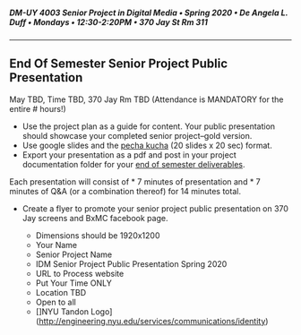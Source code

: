 ##### DM-UY 4003 Senior Project in Digital Media • Spring 2020 • De Angela L. Duff • Mondays • 12:30-2:20PM • 370 Jay St Rm 311

---

## End Of Semester Senior Project Public Presentation

May TBD, Time TBD, 370 Jay Rm TBD (Attendance is MANDATORY for the entire # hours!)

* Use the project plan as a guide for content. Your public presentation should showcase your completed senior project–gold version.
* Use google slides and the [pecha kucha](pecha_kucha.md) (20 slides x 20 sec) format. 
* Export your presentation as a pdf and post in your project documentation folder for your [end of semester deliverables](end_of_semester_deliverables.md).

Each presentation will consist of 
    * 7 minutes of presentation and 
    * 7 minutes of Q&A 
    (or a combination thereof)
    for 14 minutes total. 

* Create a flyer to promote your senior project public presentation on 370 Jay screens and BxMC facebook page.
  
    * Dimensions should be 1920x1200
    * Your Name
    * Senior Project Name
    * IDM Senior Project Public Presentation Spring 2020
    * URL to Process website
    * Put Your Time ONLY
    * Location TBD
    * Open to all
    * []NYU Tandon Logo](http://engineering.nyu.edu/services/communications/identity)</a>

